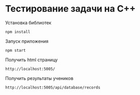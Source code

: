 # Тестирование задачи на C++

Установка библиотек

```
npm install
```

Запуск приложения

```
npm start
```

Получить html страницу

```
http://localhost:5005/
```

Получить результаты учеников

```
http://localhost:5005/api/database/records
```

